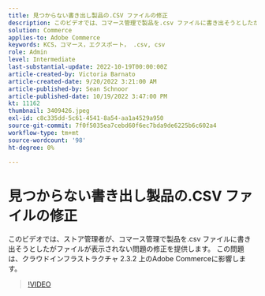 ```yaml
---
title: 見つからない書き出し製品の.CSV ファイルの修正
description: このビデオでは、コマース管理で製品を.csv ファイルに書き出そうとしたが、ファイルが表示されない問題の修正を提供します。 この問題はクラウドインフラストラクチャ 2.3.2 上のAdobe Commerceに影響します。このビデオの対象は誰ですか？  — 管理者 sh4 を格納します。
solution: Commerce
applies-to: Adobe Commerce
keywords: KCS，コマース，エクスポート， .csv, csv
role: Admin
level: Intermediate
last-substantial-update: 2022-10-19T00:00:00Z
article-created-by: Victoria Barnato
article-created-date: 9/20/2022 3:21:00 AM
article-published-by: Sean Schnoor
article-published-date: 10/19/2022 3:47:00 PM
kt: 11162
thumbnail: 3409426.jpeg
exl-id: c8c335dd-5c61-4541-8a54-aa1a4529a950
source-git-commit: 7f0f5035ea7cebd60f6ec7bda9de6225b6c602a4
workflow-type: tm+mt
source-wordcount: '98'
ht-degree: 0%

---
```


# 見つからない書き出し製品の.CSV ファイルの修正

このビデオでは、ストア管理者が、コマース管理で製品を.csv ファイルに書き出そうとしたがファイルが表示されない問題の修正を提供します。 この問題は、クラウドインフラストラクチャ 2.3.2 上のAdobe Commerceに影響します。


>[!VIDEO](https://video.tv.adobe.com/v/3409426/?quality=12&learn=on)
